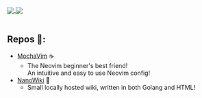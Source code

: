 <a href="">
  <img align="center" src="https://github-readme-stats.vercel.app/api?username=ElisStaaf&theme=tokyonight&hide=contribs&show_icons=true" />
</a>
<a href="">
  <img align="center" src="https://github-readme-stats.vercel.app/api/top-langs/?username=ElisStaaf&theme=tokyonight&layout=compact" />
</a>

<br/>
<br/>


## Repos 📗:
* [MochaVim](https://github.com/ElisStaaf/MochaVim) ☕
  * The Neovim beginner's best friend!  
    An intuitive and easy to use Neovim config!
* [NanoWiki](https://github.com/ElisStaaf/NanoWiki) 🔎
  * Small locally hosted wiki, written in both
    Golang and HTML!
